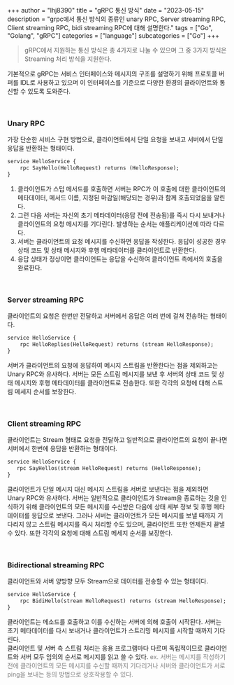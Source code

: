 +++
author = "lhj8390"
title = "gRPC 통신 방식"
date = "2023-05-15"
description = "grpc에서 통신 방식의 종류인 unary RPC, Server streaming RPC, Client streaming RPC, bidi streaming RPC에 대해 설명한다."
tags = ["Go", "Golang", "gRPC"]
categories = ["language"]
subcategories = ["Go"]
+++

> gRPC에서 지원하는 통신 방식은 총 4가지로 나눌 수 있으며 그 중 3가지 방식은 Streaming 처리 방식을 지원한다. 

기본적으로 gRPC는 서비스 인터페이스와 메시지의 구조를 설명하기 위해 프로토콜 버퍼를 IDL로 사용하고 있으며 이 인터페이스를 기준으로 다양한 환경의 클라이언트와 통신할 수 있도록 도와준다.

<br/>

### Unary RPC

가장 단순한 서비스 구현 방법으로, 클라이언트에서 단일 요청을 보내고 서버에서 단일 응답을 반환하는 형태이다.

```protobuf
service HelloService {
    rpc SayHello(HelloRequest) returns (HelloResponse);
}
```

1. 클라이언트가 스텁 메서드를 호출하면 서버는 RPC가 이 호출에 대한 클라이언트의 메타데이터, 메서드 이름, 지정된 마감일(해당되는 경우)과 함께 호출되었음을 알린다.
2. 그런 다음 서버는 자신의 초기 메타데이터(응답 전에 전송됨)를 즉시 다시 보내거나 클라이언트의 요청 메시지를 기다린다. 발생하는 순서는 애플리케이션에 따라 다르다.
3. 서버는 클라이언트의 요청 메시지를 수신하면 응답을 작성한다. 응답이 성공한 경우 상태 코드 및 상태 메시지와 후행 메타데이터를 클라이언트로 반환한다.
4. 응답 상태가 정상이면 클라이언트는 응답을 수신하여 클라이언트 측에서의 호출을 완료한다.

<br/>

### Server streaming RPC

클라이언트의 요청은 한번만 전달하고 서버에서 응답은 여러 번에 걸쳐 전송하는 형태이다.

```protobuf
service HelloService {
    rpc HelloReplies(HelloRequest) returns (stream HelloResponse);
}
```

서버가 클라이언트의 요청에 응답하여 메시지 스트림을 반환한다는 점을 제외하고는 Unary RPC와 유사하다. 서버는 모든 스트림 메시지를 보낸 후 서버의 상태 코드 및 상태 메시지와 후행 메타데이터를 클라이언트로 전송한다. 또한 각각의 요청에 대해 스트림 메세지 순서를 보장한다.

<br/>

### Client streaming RPC

클라이언트는 Stream 형태로 요청을 전달하고 일반적으로 클라이언트의 요청이 끝나면 서버에서 한번에 응답을 반환하는 형태이다.

```protobuf
service HelloService {
   rpc SayHellos(stream HelloRequest) returns (HelloResponse);
}
```

클라이언트가 단일 메시지 대신 메시지 스트림을 서버로 보낸다는 점을 제외하면 Unary RPC와 유사하다. 서버는 일반적으로 클라이언트가 Stream을 종료하는 것을 인식하기 위해 클라이언트의 모든 메시지를 수신받은 다음에 상태 세부 정보 및 후행 메타데이터를 응답으로 보낸다. 
그러나 서버는 클라이언트가 모든 메시지를 보낼 때까지 기다리지 않고 스트림 메시지를 즉시 처리할 수도 있으며, 클라이언트 또한 언제든지 끝낼 수 있다. 또한 각각의 요청에 대해 스트림 메세지 순서를 보장한다.


<br/>

### Bidirectional streaming RPC

클라이언트와 서버 양방향 모두 Stream으로 데이터를 전송할 수 있는 형태이다.

```protobuf
service HelloService {
    rpc BidiHello(stream HelloRequest) returns (stream HelloResponse);
}
```

클라이언트는 메소드를 호출하고 이를 수신하는 서버에 의해 호출이 시작된다. 서버는 초기 메타데이터를 다시 보내거나 클라이언트가 스트리밍 메시지를 시작할 때까지 기다린다.  
클라이언트 및 서버 측 스트림 처리는 응용 프로그램마다 다르며 독립적이므로 클라이언트와 서버 모두 임의의 순서로 메시지를 읽고 쓸 수 있다. <font color="#7f7f7f">ex. 서버는 메시지를 작성하기 전에 클라이언트의 모든 메시지를 수신할 때까지 기다리거나 서버와 클라이언트가 서로 ping을 보내는 등의 방법으로 상호작용할 수 있다. </font>
 
<br/><br/><br/>